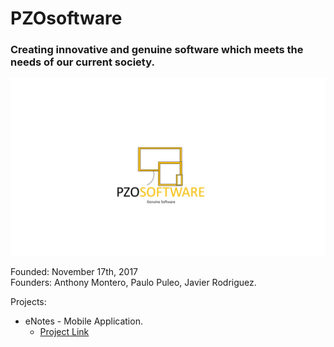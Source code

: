 # PZOsoftware
### Creating innovative and genuine software which meets the needs of our current society.
![LOGO](https://github.com/Javierod/PZOsoftware/blob/master/PZOsoftware%20-%20Logo.jpg "PZOSOFTWARE logo")

Founded: November 17th, 2017<br>
Founders: Anthony Montero, Paulo Puleo, Javier Rodriguez.

Projects:
  + eNotes - Mobile Application.
    - [Project Link](https://github.com/Javierod/SharedList-sList "Project Link")

